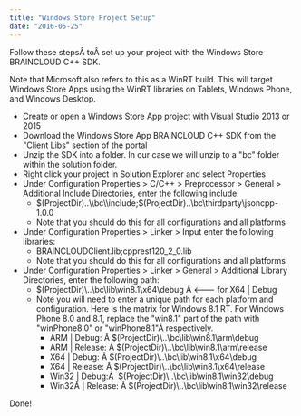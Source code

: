 ```yaml
---
title: "Windows Store Project Setup"
date: "2016-05-25"
---
```


Follow these stepsÂ toÂ set up your project with the Windows Store BRAINCLOUD C++ SDK.

Note that Microsoft also refers to this as a WinRT build. This will target Windows Store Apps using the WinRT libraries on Tablets, Windows Phone, and Windows Desktop.

- Create or open a Windows Store App project with Visual Studio 2013 or 2015
- Download the Windows Store App BRAINCLOUD C++ SDK from the "Client Libs" section of the portal
- Unzip the SDK into a folder. In our case we will unzip to a "bc" folder within the solution folder.
- Right click your project in Solution Explorer and select Properties
- Under Configuration Properties > C/C++ > Preprocessor > General > Additional Include Directories, enter the following include:
    - $(ProjectDir)..\\bc\\include;$(ProjectDir)..\\bc\\thirdparty\\jsoncpp-1.0.0
    - Note that you should do this for all configurations and all platforms
- Under Configuration Properties > Linker > Input enter the following libraries:
    - BRAINCLOUDClient.lib;cpprest120\_2\_0.lib
    - Note that you should do this for all configurations and all platforms
- Under Configuration Properties > Linker > General > Additional Library Directories, enter the following path:
    - $(ProjectDir)\\..\\bc\\lib\\win8.1\\x64\\debug Â <--- for X64 | Debug
    - Note you will need to enter a unique path for each platform and configuration. Here is the matrix for Windows 8.1 RT. For Windows Phone 8.0 and 8.1, replace the "win8.1" part of the path with "winPhone8.0" or "winPhone8.1"Â respectively.
        - ARM | Debug: Â $(ProjectDir)\\..\\bc\\lib\\win8.1\\arm\\debug
        - ARM | Release: Â $(ProjectDir)\\..\\bc\\lib\\win8.1\\arm\\release
        - X64 | Debug: Â $(ProjectDir)\\..\\bc\\lib\\win8.1\\x64\\debug
        - X64 | Release: Â $(ProjectDir)\\..\\bc\\lib\\win8.1\\x64\\release
        - Win32 | Debug:Â  $(ProjectDir)\\..\\bc\\lib\\win8.1\\win32\\debug
        - Win32Â | Release: Â $(ProjectDir)\\..\\bc\\lib\\win8.1\\win32\\release

Done!
